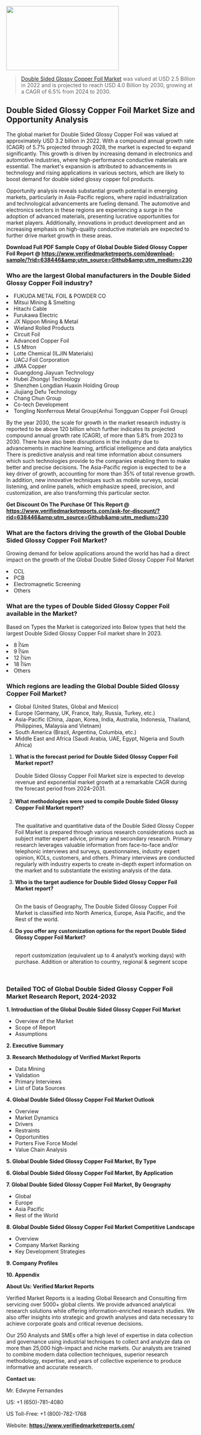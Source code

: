 <img src="https://ffe5etoiles.com/wp-content/uploads/2024/12/MST1-300x171.png" alt="" width="300" height="171" class="alignnone size-medium wp-image-20088" /><blockquote><p><p><a href="https://www.verifiedmarketreports.com/download-sample/?rid=638446&utm_source=Github&utm_medium=230" target="_blank">Double Sided Glossy Copper Foil Market</a> was valued at USD 2.5 Billion in 2022 and is projected to reach USD 4.0 Billion by 2030, growing at a CAGR of 6.5% from 2024 to 2030.</p></blockquote><p><h2>Double Sided Glossy Copper Foil Market Size and Opportunity Analysis</h2><p>The global market for Double Sided Glossy Copper Foil was valued at approximately USD 3.2 billion in 2022. With a compound annual growth rate (CAGR) of 5.7% projected through 2028, the market is expected to expand significantly. This growth is driven by increasing demand in electronics and automotive industries, where high-performance conductive materials are essential. The market's expansion is attributed to advancements in technology and rising applications in various sectors, which are likely to boost demand for double sided glossy copper foil products.</p><p>Opportunity analysis reveals substantial growth potential in emerging markets, particularly in Asia-Pacific regions, where rapid industrialization and technological advancements are fueling demand. The automotive and electronics sectors in these regions are experiencing a surge in the adoption of advanced materials, presenting lucrative opportunities for market players. Additionally, innovations in product development and an increasing emphasis on high-quality conductive materials are expected to further drive market growth in these areas.</p></p><p class=""><strong>Download Full PDF Sample Copy of Global Double Sided Glossy Copper Foil Report @ <a href="https://www.verifiedmarketreports.com/download-sample/?rid=638446&amp;utm_source=Github&amp;utm_medium=230" target="_blank">https://www.verifiedmarketreports.com/download-sample/?rid=638446&amp;utm_source=Github&amp;utm_medium=230</a></strong></p><h3 id="" class="">Who are the largest Global manufacturers in the Double Sided Glossy Copper Foil industry?</h3><p><li>FUKUDA METAL FOIL & POWDER CO</li><li> Mitsui Mining & Smelting</li><li> Hitachi Cable</li><li> Furukawa Electric</li><li> JX Nippon Mining & Metal</li><li> Wieland Rolled Products</li><li> Circuit Foil</li><li> Advanced Copper Foil</li><li> LS Mtron</li><li> Lotte Chemical (ILJIN Materials)</li><li> UACJ Foil Corporation</li><li> JIMA Copper</li><li> Guangdong Jiayuan Technology</li><li> Hubei Zhongyi Technology</li><li> Shenzhen Longdian Huaxin Holding Group</li><li> Jiujiang Defu Technology</li><li> Chang Chun Group</li><li> Co-tech Development</li><li> Tongling Nonferrous Metal Group(Anhui Tongguan Copper Foil Group)</li></p><div class=""><div class="" dir="" data-message-author-role="" data-message-id="" data-message-model-slug=""><div class=""><div class=""><div class=""><div class="" dir="" data-message-author-role="" data-message-id="" data-message-model-slug=""><div class=""><div class=""><p>By the year 2030, the scale for growth in the market research industry is reported to be above 120 billion which further indicates its projected compound annual growth rate (CAGR), of more than 5.8% from 2023 to 2030. There have also been disruptions in the industry due to advancements in machine learning, artificial intelligence and data analytics There is predictive analysis and real time information about consumers which such technologies provide to the companies enabling them to make better and precise decisions. The Asia-Pacific region is expected to be a key driver of growth, accounting for more than 35% of total revenue growth. In addition, new innovative techniques such as mobile surveys, social listening, and online panels, which emphasize speed, precision, and customization, are also transforming this particular sector.</p><p><strong>Get Discount On The Purchase Of This Report @&nbsp; <a href="https://www.verifiedmarketreports.com/ask-for-discount/?rid=638446&amp;utm_source=Github&amp;utm_medium=230" target="_blank">https://www.verifiedmarketreports.com/ask-for-discount/?rid=638446&amp;utm_source=Github&amp;utm_medium=230</a></strong></p></div></div></div></div></div></div></div></div><h3 id="" class="">What are the factors driving the growth of the Global Double Sided Glossy Copper Foil Market?</h3><p id="" class="">Growing demand for below applications around the world has had a direct impact on the growth of the Global Double Sided Glossy Copper Foil Market</p><p id="" class=""><li>CCL</li><li> PCB</li><li> Electromagnetic Screening</li><li> Others</li></p><h3 id="" class="">What are the types of Double Sided Glossy Copper Foil available in the Market?</h3><p id="" class="">Based on Types the Market is categorized into Below types that held the largest Double Sided Glossy Copper Foil market share In 2023.</p><p id="" class=""><li>8 Î¼m</li><li> 9 Î¼m</li><li> 12 Î¼m</li><li> 18 Î¼m</li><li> Others</li></p><h3 id="" class="">Which regions are leading the Global Double Sided Glossy Copper Foil Market?</h3><ul><li>Global (United States, Global and Mexico)</li><li>Europe (Germany, UK, France, Italy, Russia, Turkey, etc.)</li><li>Asia-Pacific (China, Japan, Korea, India, Australia, Indonesia, Thailand, Philippines, Malaysia and Vietnam)</li><li>South America (Brazil, Argentina, Columbia, etc.)</li><li>Middle East and Africa (Saudi Arabia, UAE, Egypt, Nigeria and South Africa)</li></ul><p><ol><li><strong>What is the forecast period for Double Sided Glossy Copper Foil Market report?<br /></strong><br /><span data-sheets-root="1" data-sheets-value="{&quot;1&quot;:2,&quot;2&quot;:&quot;XXXX size is expected to develop revenue and exponential market growth at a remarkable CAGR during the forecast period from 2024&ndash;2030.&quot;}" data-sheets-userformat="{&quot;2&quot;:12674,&quot;4&quot;:{&quot;1&quot;:2,&quot;2&quot;:16776960},&quot;10&quot;:2,&quot;11&quot;:0,&quot;15&quot;:&quot;Arial&quot;,&quot;16&quot;:12}">Double Sided Glossy Copper Foil Market size is expected to develop revenue and exponential market growth at a remarkable CAGR during the forecast period from 2024&ndash;2031.</span><br /><br /></li><li><strong>What methodologies were used to compile Double Sided Glossy Copper Foil Market report?<br /><br /></strong><p>The qualitative and quantitative data of the&nbsp;Double Sided Glossy Copper Foil Market is prepared through various research considerations such as subject matter expert advice, primary and secondary research. Primary research leverages valuable information from face-to-face and/or telephonic interviews and surveys, questionnaires, industry expert opinion, KOLs, customers, and others. Primary interviews are conducted regularly with industry experts to create in-depth expert information on the market and to substantiate the existing analysis of the data.&nbsp;</p></li><li><strong>Who is the target audience for Double Sided Glossy Copper Foil Market report?<br /><br /></strong><p>On the basis of Geography, The&nbsp;Double Sided Glossy Copper Foil Market is classified into North America, Europe, Asia Pacific, and the Rest of the world.</p></li><li><strong>Do you offer any customization options for the report Double Sided Glossy Copper Foil Market?<br /><br /></strong><p>report customization (equivalent up to 4 analyst&rsquo;s working days) with purchase. Addition or alteration to country, regional &amp; segment scope</p><p>&nbsp;</p></li></ol></p><h3 id="" class="">Detailed TOC of Global Double Sided Glossy Copper Foil Market Research Report, 2024-2032</h3><p id="" class=""><strong>1. Introduction of the Global Double Sided Glossy Copper Foil Market</strong></p><ul><li>Overview of the Market</li><li>Scope of Report</li><li>Assumptions</li></ul><p id="" class=""><strong>2. Executive Summary</strong></p><p id="" class=""><strong>3. Research Methodology of&nbsp;Verified Market Reports</strong></p><ul><li>Data Mining</li><li>Validation</li><li>Primary Interviews</li><li>List of Data Sources</li></ul><p id="" class=""><strong>4. Global Double Sided Glossy Copper Foil Market Outlook</strong></p><ul><li>Overview</li><li>Market Dynamics</li><li>Drivers</li><li>Restraints</li><li>Opportunities</li><li>Porters Five Force Model</li><li>Value Chain Analysis</li></ul><p id="" class=""><strong>5. Global Double Sided Glossy Copper Foil Market, By&nbsp;Type</strong></p><p id="" class=""><strong>6. Global Double Sided Glossy Copper Foil Market, By Application</strong></p><p id="" class=""><strong>7. Global Double Sided Glossy Copper Foil Market, By Geography</strong></p><ul><li>Global</li><li>Europe</li><li>Asia Pacific</li><li>Rest of the World</li></ul><p id="" class=""><strong>8. Global Double Sided Glossy Copper Foil Market Competitive Landscape</strong></p><ul><li>Overview</li><li>Company Market Ranking</li><li>Key Development Strategies</li></ul><p id="" class=""><strong>9. Company Profiles</strong></p><p id="" class=""><strong>10. Appendix</strong></p><p id="" class=""><strong>About Us: Verified Market Reports</strong></p><p id="" class="">Verified Market Reports is a leading Global Research and Consulting firm servicing over 5000+ global clients. We provide advanced analytical research solutions while offering information-enriched research studies. We also offer insights into strategic and growth analyses and data necessary to achieve corporate goals and critical revenue decisions.</p><p id="" class="">Our 250 Analysts and SMEs offer a high level of expertise in data collection and governance using industrial techniques to collect and analyze data on more than 25,000 high-impact and niche markets. Our analysts are trained to combine modern data collection techniques, superior research methodology, expertise, and years of collective experience to produce informative and accurate research.</p><p id="" class=""><strong>Contact us:</strong></p><p id="" class="">Mr. Edwyne Fernandes</p><p id="" class="">US: +1 (650)-781-4080</p><p id="" class="">US Toll-Free: +1 (800)-782-1768</p><p id="" class="">Website: <a target="" data-test-app-aware-link=""><strong>https://www.verifiedmarketreports.com/</strong></a></p>

